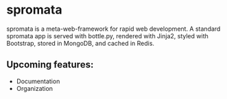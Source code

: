 # spromata

spromata is a meta-web-framework for rapid web development. A standard spromata app is served with bottle.py, rendered with Jinja2, styled with Bootstrap, stored in MongoDB, and cached in Redis. 

## Upcoming features:

* Documentation
* Organization

